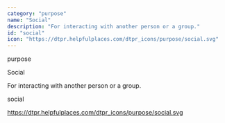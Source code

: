 ```yaml
---
category: "purpose"
name: "Social"
description: "For interacting with another person or a group."
id: "social"
icon: "https://dtpr.helpfulplaces.com/dtpr_icons/purpose/social.svg"
---
```

purpose

Social

For interacting with another person or a group.

social

https://dtpr.helpfulplaces.com/dtpr_icons/purpose/social.svg